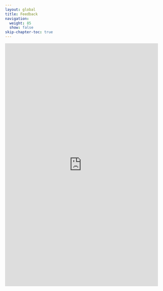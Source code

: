 ```yaml
---
layout: global
title: Feedback
navigation:
  weight: 85
  show: false
skip-chapter-toc: true
---
```



<iframe
src="https://docs.google.com/forms/d/1a5Z7thrZqtPT6dtyja25jVa24ynOTPGWcVgYzWKoJ-I/viewform?embedded=true"
width="100%" height="800" frameborder="0" marginheight="0"
marginwidth="0">Loading...</iframe>
